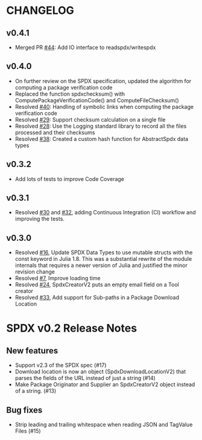 # CHANGELOG

## v0.4.1
* Merged PR [#44](https://github.com/SamuraiAku/SPDX.jl/pull/44): Add IO interface to readspdx/writespdx

## v0.4.0
* On further review on the SPDX specification, updated the algorithm for computing a package verification code
* Replaced the function spdxchecksum() with ComputePackageVerificationCode() and ComputeFileChecksum()
* Resolved [#40](https://github.com/SamuraiAku/SPDX.jl/issues/40): Handling of symbolic links when computing the package verification code
* Resolved [#29](https://github.com/SamuraiAku/SPDX.jl/issues/29): Support checksum calculation on a single file
* Resolved [#28](https://github.com/SamuraiAku/SPDX.jl/issues/28): Use the Logging standard library to record all the files processed and their checksums
* Resolved [#38](https://github.com/SamuraiAku/SPDX.jl/issues/38): Created a custom hash function for AbstractSpdx data types

## v0.3.2
* Add lots of tests to improve Code Coverage

## v0.3.1
* Resolved [#30](https://github.com/SamuraiAku/SPDX.jl/issues/30) and [#32](https://github.com/SamuraiAku/SPDX.jl/issues/32), adding Continuous Integration (CI) workflow and improving the tests.

## v0.3.0
* Resolved [#16](https://github.com/SamuraiAku/SPDX.jl/issues/16), Update SPDX Data Types to use mutable structs with the const keyword in Julia 1.8. This was a substantial rewrite of the module internals that requires a newer version of Julia and justified the minor revision change
* Resolved [#7](https://github.com/SamuraiAku/SPDX.jl/issues/7), Improve loading time
* Resolved [#24](https://github.com/SamuraiAku/SPDX.jl/issues/24), SpdxCreatorV2 puts an empty email field on a Tool creator
* Resolved [#33](https://github.com/SamuraiAku/SPDX.jl/issues/33), Add support for Sub-paths in a Package Download Location


SPDX v0.2 Release Notes
=======================

New features
---------------

* Support v2.3 of the SPDX spec (#17)
* Download location is now an object (SpdxDownloadLocationV2) that parses the fields of the URL instead of just a string (#14)
* Make Package Originator and Supplier an SpdxCreatorV2 object instead of a string. (#13)

Bug fixes
----------------
* Strip leading and trailing whitespace when reading JSON and TagValue Files (#15)